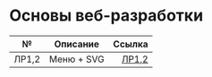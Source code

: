 # Основы веб-разработки
| №       | Описание                | Ссылка |
| ------------- |:------------------:| -----:|
| ЛР1,2     | Меню + SVG    | [ЛР1,2](https://github.com/Svetlana-sv/---/tree/main/%D0%9B%D0%A0%201-2) |

